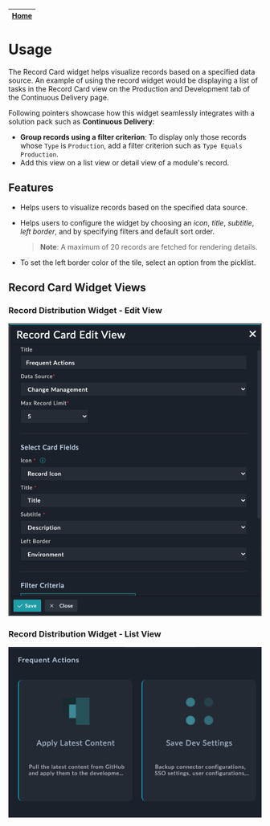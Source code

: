| [Home](../README.md) |
|--------------------------------------------|

# Usage

The Record Card widget helps visualize records based on a specified data source. An example of using the record widget would be displaying a list of tasks in the Record Card view on the Production and Development tab of the Continuous Delivery page.

Following pointers showcase how this widget seamlessly integrates with a solution pack such as **Continuous Delivery**:

- **Group records using a filter criterion**: To display only those records whose `Type` is `Production`, add a filter criterion such as `Type Equals Production`.
- Add this view on a list view or detail view of a module's record. 

## Features

- Helps users to visualize records based on the specified data source.
- Helps users to configure the widget by choosing an *icon*, *title*, *subtitle*, *left border*, and by specifying filters and default sort order.

  >**Note**: A maximum of 20 records are fetched for rendering details.

- To set the left border color of the tile, select an option from the picklist.

## Record Card Widget Views

### Record Distribution Widget - Edit View
![](./res/record_card_edit.png)

### Record Distribution Widget - List View
![](./res/record_card_view.png)
